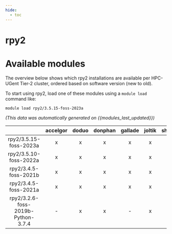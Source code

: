 ```yaml
---
hide:
  - toc
---
```


rpy2
====

# Available modules


The overview below shows which rpy2 installations are available per HPC-UGent Tier-2 cluster, ordered based on software version (new to old).

To start using rpy2, load one of these modules using a `module load` command like:

```shell
module load rpy2/3.5.15-foss-2023a
```

*(This data was automatically generated on {{modules_last_updated}})*  

| |accelgor|doduo|donphan|gallade|joltik|shinx|skitty|
| :---: | :---: | :---: | :---: | :---: | :---: | :---: | :---: |
|rpy2/3.5.15-foss-2023a|x|x|x|x|x|x|x|
|rpy2/3.5.10-foss-2022a|x|x|x|x|x|-|x|
|rpy2/3.4.5-foss-2021b|x|x|x|x|x|-|x|
|rpy2/3.4.5-foss-2021a|x|x|x|x|x|-|x|
|rpy2/3.2.6-foss-2019b-Python-3.7.4|-|x|x|-|x|-|x|

